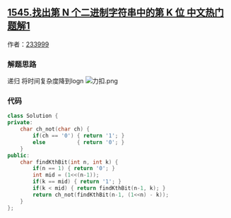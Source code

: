 ## [1545.找出第 N 个二进制字符串中的第 K 位 中文热门题解1](https://leetcode.cn/problems/find-kth-bit-in-nth-binary-string/solutions/100000/di-gui-shuang-bai-logn-by-233999)

作者：[233999](https://leetcode.cn/u/233999)

### 解题思路
递归 将时间复杂度降到logn
![力扣.png](https://pic.leetcode-cn.com/c64ec06965d0e1c67ec318737d4a6392f4f334f9c5c4551ead2eac9cb90091a7-%E5%8A%9B%E6%89%A3.png)

### 代码

```cpp
class Solution {
private:
    char ch_not(char ch) {
        if(ch == '0') { return '1'; }
        else          { return '0'; }
    }
public:
    char findKthBit(int n, int k) {
        if(n == 1) { return '0'; }
        int mid = (1<<(n-1));
        if(k == mid) { return '1'; }
        if(k < mid) { return findKthBit(n-1, k); }
        return ch_not(findKthBit(n-1, (1<<n) - k)); 
    }
};
```